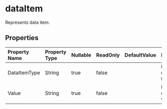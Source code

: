 # **dataItem**

Represents data item. 

## **Properties**

| Property Name | Property Type | Nullable |  ReadOnly | DefaultValue | Description | 
| :- | :- | :- |:- |  :- | :- |
|DataItemType|String|true|false |  |Represents data item type.            |
|Value|String|true|false |  |Represents data item value.            |

